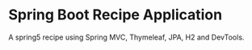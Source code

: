 # Spring Boot Recipe Application

A spring5 recipe using Spring MVC, Thymeleaf, JPA, H2 and DevTools. 
